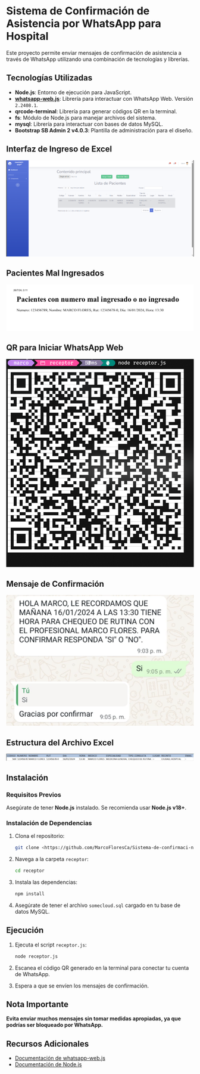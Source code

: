 # Sistema de Confirmación de Asistencia por WhatsApp para Hospital

Este proyecto permite enviar mensajes de confirmación de asistencia a través de WhatsApp utilizando una combinación de tecnologías y librerías. 

## Tecnologías Utilizadas

- **Node.js**: Entorno de ejecución para JavaScript.
- **[whatsapp-web.js](https://github.com/pedroslopez/whatsapp-web.js.git)**: Librería para interactuar con WhatsApp Web. Versión `2.2408.1`.
- **qrcode-terminal**: Librería para generar códigos QR en la terminal.
- **fs**: Módulo de Node.js para manejar archivos del sistema.
- **mysql**: Librería para interactuar con bases de datos MySQL.
- **Bootstrap SB Admin 2 v4.0.3**: Plantilla de administración para el diseño.

## Interfaz de Ingreso de Excel

![](https://github.com/MarcoFloresCa/Sistema-de-confirmaci-n-de-asistencia-por-Whatsapp-para-hospital/blob/master/dashboard/img/cargartabla.png)

## Pacientes Mal Ingresados

![](https://github.com/MarcoFloresCa/Sistema-de-confirmaci-n-de-asistencia-por-Whatsapp-para-hospital/blob/master/dashboard/img/erroneo.png)

## QR para Iniciar WhatsApp Web

![](https://github.com/MarcoFloresCa/Sistema-de-confirmaci-n-de-asistencia-por-Whatsapp-para-hospital/blob/master/dashboard/img/qr.png)

## Mensaje de Confirmación

![](https://github.com/MarcoFloresCa/Sistema-de-confirmaci-n-de-asistencia-por-Whatsapp-para-hospital/blob/master/dashboard/img/Mensaje.png)

## Estructura del Archivo Excel

![](https://github.com/MarcoFloresCa/Sistema-de-confirmaci-n-de-asistencia-por-Whatsapp-para-hospital/blob/master/dashboard/img/excel.png)

## Instalación

### Requisitos Previos

Asegúrate de tener **Node.js** instalado. Se recomienda usar **Node.js v18+**.

### Instalación de Dependencias

1. Clona el repositorio:

    ```bash
    git clone <https://github.com/MarcoFloresCa/Sistema-de-confirmaci-n-de-asistencia-por-Whatsapp-para-hospital.git>
    ```

2. Navega a la carpeta `receptor`:

    ```bash
    cd receptor
    ```

3. Instala las dependencias:

    ```bash
    npm install
    ```

4. Asegúrate de tener el archivo `somecloud.sql` cargado en tu base de datos MySQL.

## Ejecución

1. Ejecuta el script `receptor.js`:

    ```bash
    node receptor.js
    ```

2. Escanea el código QR generado en la terminal para conectar tu cuenta de WhatsApp.

3. Espera a que se envíen los mensajes de confirmación.

## Nota Importante

**Evita enviar muchos mensajes sin tomar medidas apropiadas, ya que podrías ser bloqueado por WhatsApp.**

## Recursos Adicionales

- [Documentación de whatsapp-web.js](https://github.com/pedroslopez/whatsapp-web.js)
- [Documentación de Node.js](https://nodejs.org/)
